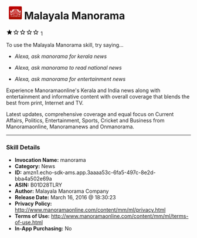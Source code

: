 # &nbsp;<img src="skill_icon" alt="Malayala Manorama icon" width="36"> Malayala Manorama
![1 stars](../../images/ic_star_black_18dp_1x.png)![1 stars](../../images/ic_star_border_black_18dp_1x.png)![1 stars](../../images/ic_star_border_black_18dp_1x.png)![1 stars](../../images/ic_star_border_black_18dp_1x.png)![1 stars](../../images/ic_star_border_black_18dp_1x.png) 1

To use the Malayala Manorama skill, try saying...

* *Alexa, ask manorama for kerala news*

* *Alexa, ask manorama to read national news*

* *Alexa, ask manorama for entertainment news*

Experience Manoramaonline's Kerala and India news along with entertainment and informative content with overall coverage that blends the best from print, Internet and TV.

Latest updates, comprehensive coverage and equal focus on Current Affairs, Politics, Entertainment, Sports, Cricket and Business from Manoramaonline, Manoramanews and Onmanorama.

***

### Skill Details

* **Invocation Name:** manorama
* **Category:** News
* **ID:** amzn1.echo-sdk-ams.app.3aaaa53c-6fa5-497c-8e2d-bba4a502e69a
* **ASIN:** B01D28TLRY
* **Author:** Malayala Manorama Company 
* **Release Date:** March 16, 2016 @ 18:30:23
* **Privacy Policy:** http://www.manoramaonline.com/content/mm/ml/privacy.html
* **Terms of Use:** http://www.manoramaonline.com/content/mm/ml/terms-of-use.html
* **In-App Purchasing:** No

